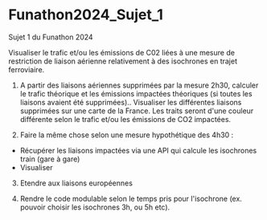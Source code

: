 # Funathon2024_Sujet_1
Sujet 1 du Funathon 2024

Visualiser le trafic et/ou les émissions de C02 liées à une mesure de restriction de liaison aérienne relativement à des isochrones en trajet ferroviaire.

1. A partir des liaisons aériennes supprimées par la mesure 2h30, calculer le trafic théorique et les émissions impactées théoriques (si toutes les liaisons avaient été supprimées).. Visualiser les différentes liaisons supprimées sur une carte de la France. Les traits seront d'une couleur différente selon le trafic et/ou les émissions de CO2 impactées.

2. Faire la même chose selon une mesure hypothétique des 4h30 :
-    Récupérer les liaisons impactées via une API qui calcule les isochrones train (gare à gare)
-    Visualiser

3. Etendre aux liaisons européennes

4. Rendre le code modulable selon le temps pris pour l'isochrone (ex. pouvoir choisir les isochrones 3h, ou 5h etc).
